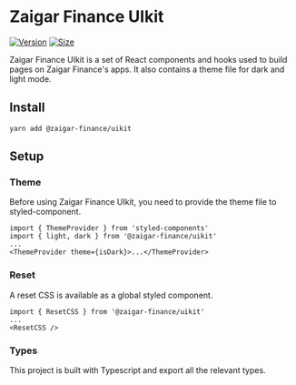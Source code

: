 # Zaigar Finance UIkit

[![Version](https://img.shields.io/npm/v/@pancakeswap-libs/uikit)](https://www.npmjs.com/package/@pancakeswap-libs/uikit) [![Size](https://img.shields.io/bundlephobia/min/@pancakeswap-libs/uikit)](https://www.npmjs.com/package/@pancakeswap-libs/uikit)

Zaigar Finance UIkit is a set of React components and hooks used to build pages on Zaigar Finance's apps. It also contains a theme file for dark and light mode.

## Install

`yarn add @zaigar-finance/uikit`

## Setup

### Theme

Before using Zaigar Finance UIkit, you need to provide the theme file to styled-component.

```
import { ThemeProvider } from 'styled-components'
import { light, dark } from '@zaigar-finance/uikit'
...
<ThemeProvider theme={isDark}>...</ThemeProvider>
```

### Reset

A reset CSS is available as a global styled component.

```
import { ResetCSS } from '@zaigar-finance/uikit'
...
<ResetCSS />
```

### Types

This project is built with Typescript and export all the relevant types.
